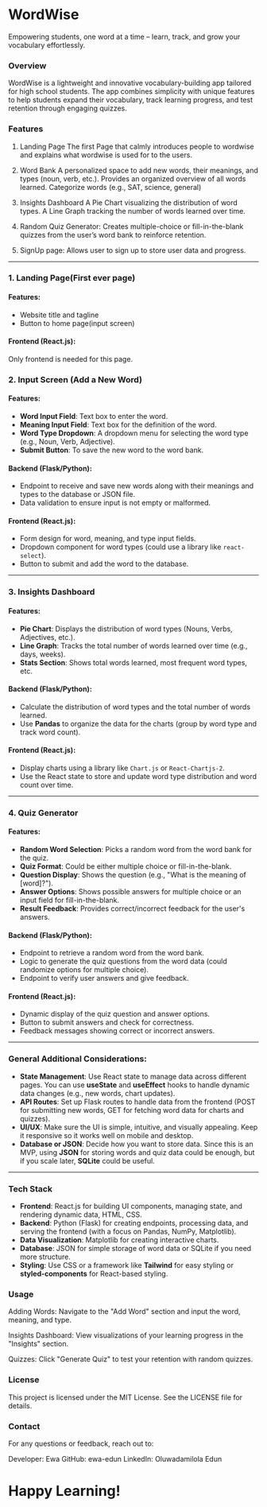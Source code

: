 # WordWise
Empowering students, one word at a time – learn, track, and grow your vocabulary effortlessly.

### Overview
WordWise is a lightweight and innovative vocabulary-building app tailored for high school students. The app combines simplicity with unique features to help students expand their vocabulary, track learning progress, and test retention through engaging quizzes.

### Features
1. Landing Page
    The first Page that calmly introduces people to wordwise and explains what wordwise is used for to the users.

2. Word Bank
    A personalized space to add new words, their meanings, and types (noun, verb, etc.).
    Provides an organized overview of all words learned.
    Categorize words (e.g., SAT, science, general)

3. Insights Dashboard
   A Pie Chart visualizing the distribution of word types.
   A Line Graph tracking the number of words learned over time.

4. Random Quiz Generator: 
   Creates multiple-choice or fill-in-the-blank quizzes from the user’s word bank to reinforce retention.

5. SignUp page:
   Allows user to sign up to store user data and progress.

---
### **1. Landing Page**(First ever page)
#### **Features**:
- Website title and tagline
- Button to home page(input screen)

#### **Frontend (React.js)**: 
  Only frontend is needed for this page.

### **2. Input Screen** (Add a New Word)
#### **Features**:
- **Word Input Field**: Text box to enter the word.
- **Meaning Input Field**: Text box for the definition of the word.
- **Word Type Dropdown**: A dropdown menu for selecting the word type (e.g., Noun, Verb, Adjective).
- **Submit Button**: To save the new word to the word bank.
  
#### **Backend (Flask/Python)**:
- Endpoint to receive and save new words along with their meanings and types to the database or JSON file.
- Data validation to ensure input is not empty or malformed.
  
#### **Frontend (React.js)**:
- Form design for word, meaning, and type input fields.
- Dropdown component for word types (could use a library like `react-select`).
- Button to submit and add the word to the database.

---

### **3. Insights Dashboard**
#### **Features**:
- **Pie Chart**: Displays the distribution of word types (Nouns, Verbs, Adjectives, etc.).
- **Line Graph**: Tracks the total number of words learned over time (e.g., days, weeks).
- **Stats Section**: Shows total words learned, most frequent word types, etc.
  
#### **Backend (Flask/Python)**:
- Calculate the distribution of word types and the total number of words learned.
- Use **Pandas** to organize the data for the charts (group by word type and track word count).
  
#### **Frontend (React.js)**:
- Display charts using a library like `Chart.js` or `React-Chartjs-2`.
- Use the React state to store and update word type distribution and word count over time.

---

### **4. Quiz Generator**
#### **Features**:
- **Random Word Selection**: Picks a random word from the word bank for the quiz.
- **Quiz Format**: Could be either multiple choice or fill-in-the-blank.
- **Question Display**: Shows the question (e.g., "What is the meaning of [word]?").
- **Answer Options**: Shows possible answers for multiple choice or an input field for fill-in-the-blank.
- **Result Feedback**: Provides correct/incorrect feedback for the user's answers.
  
#### **Backend (Flask/Python)**:
- Endpoint to retrieve a random word from the word bank.
- Logic to generate the quiz questions from the word data (could randomize options for multiple choice).
- Endpoint to verify user answers and give feedback.
  
#### **Frontend (React.js)**:
- Dynamic display of the quiz question and answer options.
- Button to submit answers and check for correctness.
- Feedback messages showing correct or incorrect answers.

---

### **General Additional Considerations**:
- **State Management**: Use React state to manage data across different pages. You can use **useState** and **useEffect** hooks to handle dynamic data changes (e.g., new words, chart updates).
- **API Routes**: Set up Flask routes to handle data from the frontend (POST for submitting new words, GET for fetching word data for charts and quizzes).
- **UI/UX**: Make sure the UI is simple, intuitive, and visually appealing. Keep it responsive so it works well on mobile and desktop.
- **Database or JSON**: Decide how you want to store data. Since this is an MVP, using **JSON** for storing words and quiz data could be enough, but if you scale later, **SQLite** could be useful.

---

### Tech Stack
- **Frontend**: React.js for building UI components, managing state, and rendering dynamic data, HTML, CSS.
- **Backend**: Python (Flask) for creating endpoints, processing data, and serving the frontend (with a focus on Pandas, NumPy, Matplotlib).
- **Data Visualization**: Matplotlib for creating interactive charts.
- **Database**: JSON for simple storage of word data or SQLite if you need more structure.
- **Styling**: Use CSS or a framework like **Tailwind** for easy styling or **styled-components** for React-based styling.


### Usage
 Adding Words: Navigate to the "Add Word" section and input the word, meaning, and type.

 Insights Dashboard: View visualizations of your learning progress in the "Insights" section.

 Quizzes: Click "Generate Quiz" to test your retention with random quizzes.


### License
This project is licensed under the MIT License. See the LICENSE file for details.

### Contact
For any questions or feedback, reach out to:

Developer: Ewa 
GitHub: ewa-edun
LinkedIn: Oluwadamilola Edun

# Happy Learning!